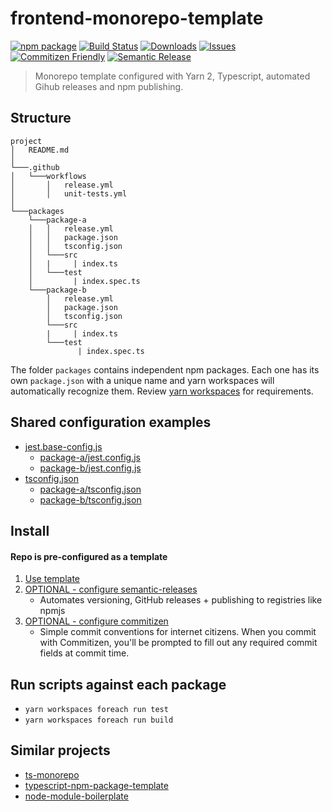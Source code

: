 # frontend-monorepo-template

[![npm package][npm-img]][npm-url]
[![Build Status][build-img]][build-url]
[![Downloads][downloads-img]][downloads-url]
[![Issues][issues-img]][issues-url]
[![Commitizen Friendly][commitizen-img]][commitizen-url]
[![Semantic Release][semantic-release-img]][semantic-release-url]

> Monorepo template configured with Yarn 2, Typescript, automated Gihub releases and npm publishing.

## Structure

```
project
│   README.md
│
└───.github
│   └───workflows
│       │   release.yml
│       │   unit-tests.yml
│
└───packages
    └───package-a
    │   │   release.yml
    │   │   package.json
    │   │   tsconfig.json
    │   └───src
    │   |     | index.ts
    │   └───test
    │         | index.spec.ts
    └───package-b
        │   release.yml
        │   package.json
        │   tsconfig.json
        └───src
        |     | index.ts
        └───test
               | index.spec.ts

```

The folder `packages` contains independent npm packages. Each one has its own `package.json` with a unique name and yarn workspaces will automatically recognize them.
Review [yarn workspaces](https://yarnpkg.com/features/workspaces) for requirements.


## Shared configuration examples
- [jest.base-config.js](/jest.base-config.js)
  - [package-a/jest.config.js](/packages/package-a/jest.config.js)
  - [package-b/jest.config.js](/packages/package-b/jest.config.js)
- [tsconfig.json](/tsconfig.json)
  - [package-a/tsconfig.json](/packages/package-a/tsconfig.json)
  - [package-b/tsconfig.json](/packages/package-b/tsconfig.json)

## Install  

#### Repo is pre-configured as a template

1. [Use template](/generate)
2. [OPTIONAL - configure semantic-releases](https://github.com/semantic-release/semantic-release/blob/master/docs/usage/getting-started.md#getting-started)
    - Automates versioning, GitHub releases + publishing to registries like npmjs
3. [OPTIONAL - configure commitizen](https://commitizen.github.io/cz-cli/)
    - Simple commit conventions for internet citizens. When you commit with Commitizen, you'll be prompted to fill out any required commit fields at commit time.

## Run scripts against each package  
   - `yarn workspaces foreach run test`
   - `yarn workspaces foreach run build`

## Similar projects
- [ts-monorepo](https://github.com/NiGhTTraX/ts-monorepo)
- [typescript-npm-package-template](https://github.com/ryansonshine/typescript-npm-package-template)
- [node-module-boilerplate](https://github.com/sindresorhus/node-module-boilerplate)

[build-img]: https://github.com/NazimHAli/frontend-monorepo-template/actions/workflows/release.yml/badge.svg
[build-url]: https://github.com/NazimHAli/frontend-monorepo-template/actions/workflows/release.yml
[commitizen-img]: https://img.shields.io/badge/commitizen-friendly-brightgreen.svg
[commitizen-url]: http://commitizen.github.io/cz-cli/
[downloads-img]: https://img.shields.io/npm/dt/frontend-monorepo-template
[downloads-url]: https://www.npmtrends.com/frontend-monorepo-template
[issues-img]: https://img.shields.io/github/issues/NazimHAli/frontend-monorepo-template
[issues-url]: https://github.com/NazimHAli/frontend-monorepo-template/issues
[npm-img]: https://img.shields.io/npm/v/frontend-monorepo-template
[npm-url]: https://www.npmjs.com/package/frontend-monorepo-template
[semantic-release-img]: https://img.shields.io/badge/%20%20%F0%9F%93%A6%F0%9F%9A%80-semantic--release-e10079.svg
[semantic-release-url]: https://github.com/semantic-release/semantic-release
